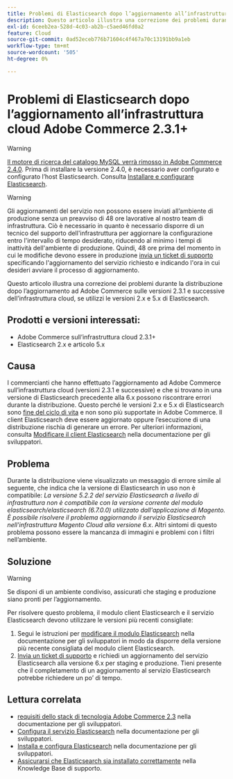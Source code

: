 ```yaml
---
title: Problemi di Elasticsearch dopo l’aggiornamento all’infrastruttura cloud Adobe Commerce 2.3.1+
description: Questo articolo illustra una correzione dei problemi durante la distribuzione dopo l’aggiornamento ad Adobe Commerce sulle versioni 2.3.1 e successive dell’infrastruttura cloud, se utilizzi le versioni 2.x e 5.x di Elasticsearch.
exl-id: 6ceeb2ea-528d-4c03-ab2b-c5aed46fd0a2
feature: Cloud
source-git-commit: 0ad52eceb776b71604c4f467a70c13191bb9a1eb
workflow-type: tm+mt
source-wordcount: '505'
ht-degree: 0%

---
```


# Problemi di Elasticsearch dopo l’aggiornamento all’infrastruttura cloud Adobe Commerce 2.3.1+

>[!WARNING]
>
>[Il motore di ricerca del catalogo MySQL verrà rimosso in Adobe Commerce 2.4.0](/help/announcements/adobe-commerce-announcements/mysql-catalog-search-engine-will-be-removed-in-magento-2-4-0.md). Prima di installare la versione 2.4.0, è necessario aver configurato e configurato l’host Elasticsearch. Consulta [Installare e configurare Elasticsearch](https://devdocs.magento.com/guides/v2.3/config-guide/elasticsearch/es-overview.html).

>[!WARNING]
>
>Gli aggiornamenti del servizio non possono essere inviati all’ambiente di produzione senza un preavviso di 48 ore lavorative al nostro team di infrastruttura. Ciò è necessario in quanto è necessario disporre di un tecnico del supporto dell&#39;infrastruttura per aggiornare la configurazione entro l&#39;intervallo di tempo desiderato, riducendo al minimo i tempi di inattività dell&#39;ambiente di produzione. Quindi, 48 ore prima del momento in cui le modifiche devono essere in produzione [invia un ticket di supporto](/help/help-center-guide/help-center/magento-help-center-user-guide.md#submit-ticket) specificando l&#39;aggiornamento del servizio richiesto e indicando l&#39;ora in cui desideri avviare il processo di aggiornamento.

Questo articolo illustra una correzione dei problemi durante la distribuzione dopo l’aggiornamento ad Adobe Commerce sulle versioni 2.3.1 e successive dell’infrastruttura cloud, se utilizzi le versioni 2.x e 5.x di Elasticsearch.

## Prodotti e versioni interessati:

* Adobe Commerce sull’infrastruttura cloud 2.3.1+
* Elasticsearch 2.x e articolo 5.x

## Causa

I commercianti che hanno effettuato l’aggiornamento ad Adobe Commerce sull’infrastruttura cloud (versioni 2.3.1 e successive) e che si trovano in una versione di Elasticsearch precedente alla 6.x possono riscontrare errori durante la distribuzione. Questo perché le versioni 2.x e 5.x di Elasticsearch sono [fine del ciclo di vita](https://www.elastic.co/support/eol) e non sono più supportate in Adobe Commerce. Il client Elasticsearch deve essere aggiornato oppure l’esecuzione di una distribuzione rischia di generare un errore. Per ulteriori informazioni, consulta [Modificare il client Elasticsearch](https://devdocs.magento.com/guides/v2.3/config-guide/elasticsearch/es-downgrade.html) nella documentazione per gli sviluppatori.

## Problema

Durante la distribuzione viene visualizzato un messaggio di errore simile al seguente, che indica che la versione di Elasticsearch in uso non è compatibile: *La versione 5.2.2 del servizio Elasticsearch a livello di infrastruttura non è compatibile con la versione corrente del modulo elasticsearch/elasticsearch (6.7.0.0) utilizzato dall&#39;applicazione di Magento.* *È possibile risolvere il problema aggiornando il servizio Elasticsearch nell&#39;infrastruttura Magento Cloud alla versione 6.x*. Altri sintomi di questo problema possono essere la mancanza di immagini e problemi con i filtri nell’ambiente.

## Soluzione

>[!WARNING]
>
>Se disponi di un ambiente condiviso, assicurati che staging e produzione siano pronti per l’aggiornamento.

Per risolvere questo problema, il modulo client Elasticsearch e il servizio Elasticsearch devono utilizzare le versioni più recenti consigliate:

1. Segui le istruzioni per [modificare il modulo Elasticsearch](https://devdocs.magento.com/guides/v2.3/config-guide/elasticsearch/es-downgrade.html) nella documentazione per gli sviluppatori in modo da disporre della versione più recente consigliata del modulo client Elasticsearch.
1. [Invia un ticket di supporto](/help/help-center-guide/help-center/magento-help-center-user-guide.md#submit-ticket) e richiedi un aggiornamento del servizio Elasticsearch alla versione 6.x per staging e produzione. Tieni presente che il completamento di un aggiornamento al servizio Elasticsearch potrebbe richiedere un po’ di tempo.

## Lettura correlata

* [requisiti dello stack di tecnologia Adobe Commerce 2.3](https://devdocs.magento.com/guides/v2.3/install-gde/system-requirements-tech.html) nella documentazione per gli sviluppatori.
* [Configura il servizio Elasticsearch](https://devdocs.magento.com/cloud/project/project-conf-files_services-elastic.html) nella documentazione per gli sviluppatori.
* [Installa e configura Elasticsearch](https://devdocs.magento.com/guides/v2.3/config-guide/elasticsearch/es-overview.html) nella documentazione per gli sviluppatori.
* [Assicurarsi che Elasticsearch sia installato correttamente](/help/troubleshooting/elasticsearch/ensure-elasticsearch-is-installed-properly.md) nella Knowledge Base di supporto.
